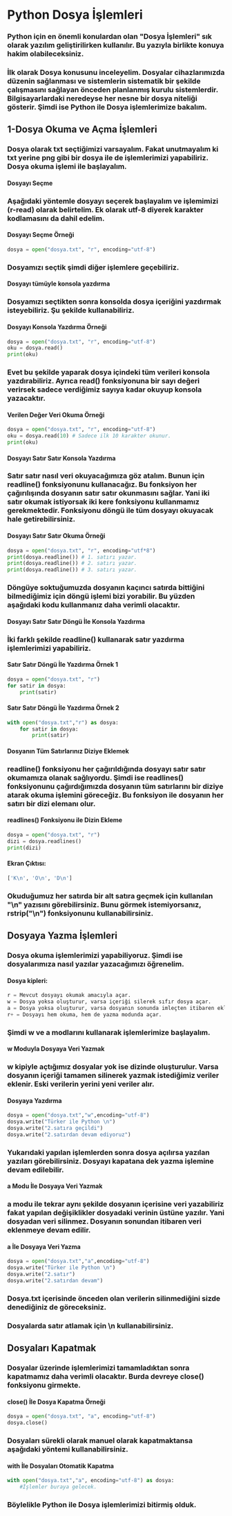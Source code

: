 # Python Dosya İşlemleri

### Python için en önemli konulardan olan **"Dosya İşlemleri"** sık olarak yazılım geliştirilirken kullanılır. Bu yazıyla birlikte konuya hakim olabileceksiniz.

### İlk olarak **Dosya** konusunu inceleyelim. **Dosyalar** cihazlarımızda düzenin sağlanması ve sistemlerin sistematik bir şekilde çalışmasını sağlayan önceden planlanmış kurulu sistemlerdir. Bilgisayarlardaki neredeyse her nesne bir dosya niteliği gösterir. Şimdi ise Python ile **Dosya** işlemlerimize bakalım.

## 1-Dosya Okuma ve Açma İşlemleri

### Dosya olarak **txt** seçtiğimizi varsayalım. Fakat unutmayalım ki **txt** yerine **png** gibi bir dosya ile de işlemlerimizi yapabiliriz. Dosya okuma işlemi ile başlayalım.

#### Dosyayı Seçme

### Aşağıdaki yöntemle dosyayı seçerek başlayalım ve işlemimizi (r-read) olarak belirtelim. Ek olarak **utf-8** diyerek karakter kodlamasını da dahil edelim.

#### Dosyayı Seçme Örneği

```python
dosya = open("dosya.txt", "r", encoding="utf-8")
```



### Dosyamızı seçtik şimdi diğer işlemlere geçebiliriz.

#### Dosyayı tümüyle konsola yazdırma 

### Dosyamızı seçtikten sonra konsolda dosya içeriğini yazdırmak isteyebiliriz. Şu şekilde kullanabiliriz.

#### Dosyayı Konsola Yazdırma Örneği

```python
dosya = open("dosya.txt", "r", encoding="utf-8")
oku = dosya.read()
print(oku)
```

### Evet bu şekilde yaparak dosya içindeki tüm verileri konsola yazdırabiliriz. Ayrıca **read()** fonksiyonuna bir sayı değeri verirsek sadece verdiğimiz sayıya kadar okuyup konsola yazacaktır.

#### Verilen Değer Veri Okuma Örneği

```python
dosya = open("dosya.txt", "r", encoding="utf-8")
oku = dosya.read(10) # Sadece ilk 10 karakter okunur.
print(oku)
```

#### Dosyayı Satır Satır Konsola Yazdırma

### Satır satır nasıl veri okuyacağımıza göz atalım. Bunun için **readline()** fonksiyonunu kullanacağız. Bu fonksiyon her çağırılışında dosyanın satır satır okunmasını sağlar. Yani iki satır okumak istiyorsak iki kere fonksiyonu kullanmamız gerekmektedir. Fonksiyonu döngü ile tüm dosyayı okuyacak hale getirebilirsiniz. 

#### Dosyayı Satır Satır Okuma Örneği

```python
dosya = open("dosya.txt", "r", encoding="utf*8")
print(dosya.readline()) # 1. satırı yazar.
print(dosya.readline()) # 2. satırı yazar.
print(dosya.readline()) # 3. satırı yazar.
```

### Döngüye soktuğumuzda dosyanın kaçıncı satırda bittiğini bilmediğimiz için döngü işlemi bizi yorabilir. Bu yüzden aşağıdaki kodu kullanmanız daha verimli olacaktır.

#### Dosyayı Satır Satır Döngü İle Konsola Yazdırma 

### İki farklı şekilde **readline()** kullanarak satır yazdırma işlemlerimizi yapabiliriz.

#### Satır Satır Döngü İle Yazdırma Örnek 1

```python
dosya = open("dosya.txt", "r")
for satir in dosya:
	print(satir)
```

#### Satır Satır Döngü İle Yazdırma Örnek 2

```python
with open("dosya.txt","r") as dosya:
	for satir in dosya:
		print(satir)
```

#### Dosyanın Tüm Satırlarınız Diziye Eklemek

### **readline()** fonksiyonu her çağırıldığında dosyayı satır satır okumamıza olanak sağlıyordu. Şimdi ise **readlines()** fonksiyonunu çağırdığımızda dosyanın tüm satırlarını bir diziye atarak okuma işlemini göreceğiz. Bu fonksiyon ile dosyanın her satırı bir dizi elemanı olur.

#### **readlines()** Fonksiyonu ile Dizin Ekleme

```python
dosya = open("dosya.txt", "r")
dizi = dosya.readlines()
print(dizi)
```

#### Ekran Çıktısı:

```python
['K\n', 'O\n', 'D\n']
```

### Okuduğumuz her satırda bir alt satıra geçmek için kullanılan "\n" yazısını görebilirsiniz. Bunu görmek istemiyorsanız, **rstrip("\n")** fonksiyonunu kullanabilirsiniz.

## Dosyaya Yazma İşlemleri

### Dosya okuma işlemlerimizi yapabiliyoruz. Şimdi ise dosyalarımıza nasıl yazılar yazacağımızı öğrenelim.

#### Dosya kipleri:

```python
r = Mevcut dosyayı okumak amacıyla açar.
w = Dosya yoksa oluşturur, varsa içeriği silerek sıfır dosya açar.
a = Dosya yoksa oluşturur, varsa dosyanın sonunda imleçten itibaren ekleme yapar.
r+ = Dosyayı hem okuma, hem de yazma modunda açar.
```

### Şimdi **w** ve **a** modlarını kullanarak işlemlerimize başlayalım.

#### **w** Moduyla Dosyaya Veri Yazmak

### **w** kipiyle açtığımız dosyalar yok ise dizinde oluşturulur. Varsa dosyanın içeriği tamamen silinerek yazmak istediğimiz veriler eklenir. Eski verilerin yerini yeni veriler alır.

#### Dosyaya Yazdırma

```python
dosya = open("dosya.txt","w",encoding="utf-8")
dosya.write("Türker ile Python \n")
dosya.write("2.satıra geçildi")
dosya.write("2.satırdan devam ediyoruz")
```


### Yukarıdaki yapılan işlemlerden sonra dosya açılırsa yazılan yazıları görebilirsiniz. Dosyayı kapatana dek yazma işlemine devam edilebilir.

#### **a** Modu İle Dosyaya Veri Yazmak

### **a** modu ile tekrar aynı şekilde dosyanın içerisine veri yazabiliriz fakat yapılan değişiklikler dosyadaki verinin üstüne yazılır. Yani dosyadan veri silinmez. Dosyanın sonundan itibaren veri eklenmeye devam edilir.

#### **a** İle Dosyaya Veri Yazma

```python
dosya = open("dosya.txt","a",encoding="utf-8")
dosya.write("Türker ile Python \n")
dosya.write("2.satır")
dosya.write("2.satırdan devam")
```

### **Dosya.txt** içerisinde önceden olan verilerin silinmediğini sizde denediğiniz de göreceksiniz.

### Dosyalarda satır atlamak için **\\n** kullanabilirsiniz.

## Dosyaları Kapatmak 

### Dosyalar üzerinde işlemlerimizi tamamladıktan sonra kapatmamız daha verimli olacaktır. Burda devreye **close()** fonksiyonu girmekte.

#### **close()** İle Dosya Kapatma Örneği

```python
dosya = open("dosya.txt", "a", encoding="utf-8")
dosya.close()
```

### Dosyaları sürekli olarak manuel olarak kapatmaktansa aşağıdaki yöntemi kullanabilirsiniz.

#### **with** İle Dosyaları Otomatik Kapatma

```python
with open("dosya.txt","a", encoding="utf-8") as dosya:
	#İşlemler buraya gelecek.
```

### Böylelikle Python ile Dosya işlemlerimizi bitirmiş olduk.



 

